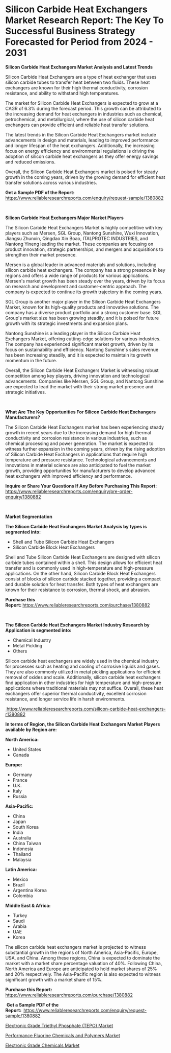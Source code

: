 <p><h1>Silicon Carbide Heat Exchangers Market Research Report: The Key To Successful Business Strategy Forecasted for Period from 2024 - 2031</h1></p><p><strong>Silicon Carbide Heat Exchangers Market Analysis and Latest Trends</strong></p>
<p><p>Silicon Carbide Heat Exchangers are a type of heat exchanger that uses silicon carbide tubes to transfer heat between two fluids. These heat exchangers are known for their high thermal conductivity, corrosion resistance, and ability to withstand high temperatures.</p><p>The market for Silicon Carbide Heat Exchangers is expected to grow at a CAGR of 6.3% during the forecast period. This growth can be attributed to the increasing demand for heat exchangers in industries such as chemical, petrochemical, and metallurgical, where the use of silicon carbide heat exchangers can provide efficient and reliable heat transfer solutions.</p><p>The latest trends in the Silicon Carbide Heat Exchangers market include advancements in design and materials, leading to improved performance and longer lifespan of the heat exchangers. Additionally, the increasing focus on energy efficiency and environmental regulations is driving the adoption of silicon carbide heat exchangers as they offer energy savings and reduced emissions.</p><p>Overall, the Silicon Carbide Heat Exchangers market is poised for steady growth in the coming years, driven by the growing demand for efficient heat transfer solutions across various industries.</p></p>
<p><strong>Get a Sample PDF of the Report:&nbsp;</strong> <a href="https://www.reliableresearchreports.com/enquiry/request-sample/1380882">https://www.reliableresearchreports.com/enquiry/request-sample/1380882</a></p>
<p>&nbsp;</p>
<p><strong>Silicon Carbide Heat Exchangers Major Market Players</strong></p>
<p><p>The Silicon Carbide Heat Exchangers Market is highly competitive with key players such as Mersen, SGL Group, Nantong Sunshine, Wuxi Innovation, Jiangsu Zhunxin, Qingdao Xin Boao, ITALPROTEC INDUSTRIES, and Nantong Yineng leading the market. These companies are focusing on product innovation, strategic partnerships, and mergers and acquisitions to strengthen their market presence.</p><p>Mersen is a global leader in advanced materials and solutions, including silicon carbide heat exchangers. The company has a strong presence in key regions and offers a wide range of products for various applications. Mersen's market growth has been steady over the years, driven by its focus on research and development and customer-centric approach. The company is expected to continue its growth trajectory in the coming years.</p><p>SGL Group is another major player in the Silicon Carbide Heat Exchangers Market, known for its high-quality products and innovative solutions. The company has a diverse product portfolio and a strong customer base. SGL Group's market size has been growing steadily, and it is poised for future growth with its strategic investments and expansion plans.</p><p>Nantong Sunshine is a leading player in the Silicon Carbide Heat Exchangers Market, offering cutting-edge solutions for various industries. The company has experienced significant market growth, driven by its focus on sustainability and efficiency. Nantong Sunshine's sales revenue has been increasing steadily, and it is expected to maintain its growth momentum in the future.</p><p>Overall, the Silicon Carbide Heat Exchangers Market is witnessing robust competition among key players, driving innovation and technological advancements. Companies like Mersen, SGL Group, and Nantong Sunshine are expected to lead the market with their strong market presence and strategic initiatives.</p></p>
<p>&nbsp;</p>
<p><strong>What Are The Key Opportunities For Silicon Carbide Heat Exchangers Manufacturers?</strong></p>
<p><p>The Silicon Carbide Heat Exchangers market has been experiencing steady growth in recent years due to the increasing demand for high thermal conductivity and corrosion resistance in various industries, such as chemical processing and power generation. The market is expected to witness further expansion in the coming years, driven by the rising adoption of Silicon Carbide Heat Exchangers in applications that require high temperature and pressure resistance. Technological advancements and innovations in material science are also anticipated to fuel the market growth, providing opportunities for manufacturers to develop advanced heat exchangers with improved efficiency and performance.</p></p>
<p><strong>Inquire or Share Your Questions If Any Before Purchasing This Report:</strong> <a href="https://www.reliableresearchreports.com/enquiry/pre-order-enquiry/1380882">https://www.reliableresearchreports.com/enquiry/pre-order-enquiry/1380882</a></p>
<p>&nbsp;</p>
<p><strong>Market Segmentation</strong></p>
<p><strong>The Silicon Carbide Heat Exchangers Market Analysis by types is segmented into:</strong></p>
<p><ul><li>Shell and Tube Silicon Carbide Heat Exchangers</li><li>Silicon Carbide Block Heat Exchangers</li></ul></p>
<p><p>Shell and Tube Silicon Carbide Heat Exchangers are designed with silicon carbide tubes contained within a shell. This design allows for efficient heat transfer and is commonly used in high-temperature and high-pressure applications. On the other hand, Silicon Carbide Block Heat Exchangers consist of blocks of silicon carbide stacked together, providing a compact and durable solution for heat transfer. Both types of heat exchangers are known for their resistance to corrosion, thermal shock, and abrasion.</p></p>
<p><strong>Purchase this Report:&nbsp;</strong><a href="https://www.reliableresearchreports.com/purchase/1380882">https://www.reliableresearchreports.com/purchase/1380882</a></p>
<p>&nbsp;</p>
<p><strong>The Silicon Carbide Heat Exchangers Market Industry Research by Application is segmented into:</strong></p>
<p><ul><li>Chemical Industry</li><li>Metal Pickling</li><li>Others</li></ul></p>
<p><p>Silicon carbide heat exchangers are widely used in the chemical industry for processes such as heating and cooling of corrosive liquids and gases. They are also commonly utilized in metal pickling applications for efficient removal of oxides and scale. Additionally, silicon carbide heat exchangers find application in other industries for high temperature and high-pressure applications where traditional materials may not suffice. Overall, these heat exchangers offer superior thermal conductivity, excellent corrosion resistance, and longer service life in harsh environments.</p></p>
<p><a href="https://www.reliableresearchreports.com/silicon-carbide-heat-exchangers-r1380882">&nbsp;https://www.reliableresearchreports.com/silicon-carbide-heat-exchangers-r1380882</a></p>
<p><strong>In terms of Region, the Silicon Carbide Heat Exchangers Market Players available by Region are:</strong></p>
<p>
    <p> <strong> North America: </strong>
        <ul>
            <li>United States</li>
            <li>Canada</li>
        </ul>
        </p> 
    <p> <strong> Europe: </strong>
        <ul>
            <li>Germany</li>
            <li>France</li>
            <li>U.K.</li>
            <li>Italy</li>
            <li>Russia</li>
        </ul>
        </p> 
    <p> <strong> Asia-Pacific: </strong>
        <ul>
            <li>China</li>
            <li>Japan</li>
            <li>South Korea</li>
            <li>India</li>
            <li>Australia</li>
            <li>China Taiwan</li>
            <li>Indonesia</li>
            <li>Thailand</li>
            <li>Malaysia</li>
        </ul>
        </p> 
    <p> <strong> Latin America: </strong>
        <ul>
            <li>Mexico</li>
            <li>Brazil</li>
            <li>Argentina Korea</li>
            <li>Colombia</li>
        </ul>
        </p> 
    <p> <strong> Middle East & Africa: </strong>
        <ul>
            <li>Turkey</li>
            <li>Saudi</li>
            <li>Arabia</li>
            <li>UAE</li>
            <li>Korea</li>
        </ul>
    </p>
    </p>
<p><p>The silicon carbide heat exchangers market is projected to witness substantial growth in the regions of North America, Asia-Pacific, Europe, USA, and China. Among these regions, China is expected to dominate the market with a market share percentage valuation of 40%. Following China, North America and Europe are anticipated to hold market shares of 25% and 20% respectively. The Asia-Pacific region is also expected to witness significant growth with a market share of 15%.</p></p>
<p><strong>Purchase this Report: </strong><a href="https://www.reliableresearchreports.com/purchase/1380882">https://www.reliableresearchreports.com/purchase/1380882</a></p>
<p>&nbsp;<strong>Get a Sample PDF of the Report:&nbsp;&nbsp;</strong><a href="https://www.reliableresearchreports.com/enquiry/request-sample/1380882">https://www.reliableresearchreports.com/enquiry/request-sample/1380882</a></p>
<p><strong></strong></p>
<p><p><a href="https://www.linkedin.com/pulse/electronic-grade-triethyl-phosphate-tepo-market-research-ub9we?trackingId=INliF3qfsc5po%2B1gAqi%2Bkw%3D%3D">Electronic Grade Triethyl Phosphate (TEPO) Market</a></p><p><a href="https://www.linkedin.com/pulse/performance-fluorine-chemicals-polymers-market-size-trends-lz8ue?trackingId=P7bHS%2BtFiSrFGiBMz9y6yw%3D%3D">Performance Fluorine Chemicals and Polymers Market</a></p><p><a href="https://www.linkedin.com/pulse/electronic-grade-chemicals-market-research-report-forecasted-ng9pe?trackingId=uoZLKp5eKrsOeyhEhHXkPg%3D%3D">Electronic Grade Chemicals Market</a></p></p>